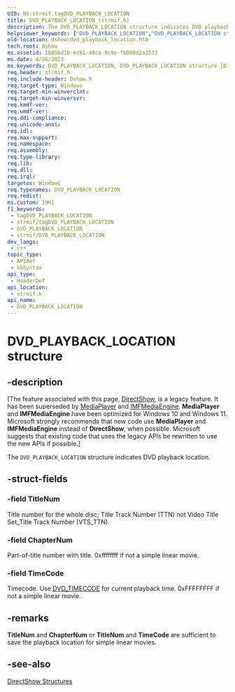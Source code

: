 ```yaml
---
UID: NS:strmif.tagDVD_PLAYBACK_LOCATION
title: DVD_PLAYBACK_LOCATION (strmif.h)
description: The DVD_PLAYBACK_LOCATION structure indicates DVD playback location.
helpviewer_keywords: ["DVD_PLAYBACK_LOCATION","DVD_PLAYBACK_LOCATION structure [DirectShow]","DVD_PLAYBACK_LOCATIONStructure","dshow.dvd_playback_location","strmif/DVD_PLAYBACK_LOCATION"]
old-location: dshow\dvd_playback_location.htm
tech.root: dshow
ms.assetid: 1085bd1b-ec61-49ca-9c9e-fb090d2a3533
ms.date: 4/26/2023
ms.keywords: DVD_PLAYBACK_LOCATION, DVD_PLAYBACK_LOCATION structure [DirectShow], DVD_PLAYBACK_LOCATIONStructure, dshow.dvd_playback_location, strmif/DVD_PLAYBACK_LOCATION
req.header: strmif.h
req.include-header: Dshow.h
req.target-type: Windows
req.target-min-winverclnt: 
req.target-min-winversvr: 
req.kmdf-ver: 
req.umdf-ver: 
req.ddi-compliance: 
req.unicode-ansi: 
req.idl: 
req.max-support: 
req.namespace: 
req.assembly: 
req.type-library: 
req.lib: 
req.dll: 
req.irql: 
targetos: Windows
req.typenames: DVD_PLAYBACK_LOCATION
req.redist: 
ms.custom: 19H1
f1_keywords:
 - tagDVD_PLAYBACK_LOCATION
 - strmif/tagDVD_PLAYBACK_LOCATION
 - DVD_PLAYBACK_LOCATION
 - strmif/DVD_PLAYBACK_LOCATION
dev_langs:
 - c++
topic_type:
 - APIRef
 - kbSyntax
api_type:
 - HeaderDef
api_location:
 - strmif.h
api_name:
 - DVD_PLAYBACK_LOCATION
---
```


# DVD_PLAYBACK_LOCATION structure


## -description

\[The feature associated with this page, [DirectShow](/windows/win32/directshow/directshow), is a legacy feature. It has been superseded by [MediaPlayer](/uwp/api/Windows.Media.Playback.MediaPlayer) and [IMFMediaEngine](/windows/win32/api/mfmediaengine/nn-mfmediaengine-imfmediaengine). **MediaPlayer** and **IMFMediaEngine** have been optimized for Windows 10 and Windows 11. Microsoft strongly recommends that new code use **MediaPlayer** and **IMFMediaEngine** instead of **DirectShow**, when possible. Microsoft suggests that existing code that uses the legacy APIs be rewritten to use the new APIs if possible.\]

The <code>DVD_PLAYBACK_LOCATION</code> structure indicates DVD playback location.

## -struct-fields

### -field TitleNum

Title number for the whole disc; Title Track Number (TTN) not Video Title Set_Title Track Number (VTS_TTN).

### -field ChapterNum

Part-of-title number with title. 0xffffffff if not a simple linear movie.

### -field TimeCode

Timecode. Use [DVD_TIMECODE](/windows/desktop/api/strmif/ns-strmif-dvd_timecode) for current playback time. 0xFFFFFFFF if not a simple linear movie.

## -remarks

<b>TitleNum</b> and <b>ChapterNum</b> or <b>TitleNum</b> and <b>TimeCode</b> are sufficient to save the playback location for simple linear movies.

## -see-also

<a href="/windows/desktop/DirectShow/directshow-structures">DirectShow Structures</a>